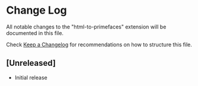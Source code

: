 # Change Log
All notable changes to the "html-to-primefaces" extension will be documented in this file.

Check [Keep a Changelog](http://keepachangelog.com/) for recommendations on how to structure this file.

## [Unreleased]
- Initial release